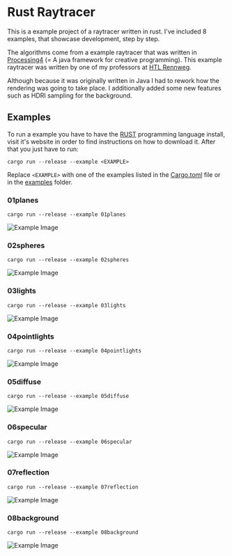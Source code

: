 # Rust Raytracer

This is a example project of a raytracer written in rust.
I've included 8 examples, that showcase development, step by step.

The algorithms come from a example raytracer that was written in [Processing4](https://processing.org/) (= A java framework for creative programming).
This example raytracer was written by one of my professors at [HTL Rennweg](https://www.htlrennweg.at/).

Although because it was originally written in Java I had to rework how the rendering was going to take place.
I additionally added some new features such as HDRI sampling for the background.

## Examples

To run a example you have to have the [RUST](https://www.rust-lang.org/learn/get-started) programming language install, visit it's website in order to find instructions on how to download it.
After that you just have to run:
```
cargo run --release --example <EXAMPLE>
```
Replace `<EXAMPLE>` with one of the examples listed in the [Cargo.toml](Cargo.toml) file or in the [examples](examples) folder.

### 01planes
```
cargo run --release --example 01planes
```
![Example Image](out/01out.png)

### 02spheres
```
cargo run --release --example 02spheres
```
![Example Image](out/02out.png)

### 03lights
```
cargo run --release --example 03lights
```
![Example Image](out/03out.png)

### 04pointlights
```
cargo run --release --example 04pointlights
```
![Example Image](out/04out.png)

### 05diffuse
```
cargo run --release --example 05diffuse
```
![Example Image](out/05out.png)

### 06specular
```
cargo run --release --example 06specular
```
![Example Image](out/06out.png)

### 07reflection
```
cargo run --release --example 07reflection
```
![Example Image](out/07out.png)

### 08background
```
cargo run --release --example 08background
```
![Example Image](out/08out.png)
